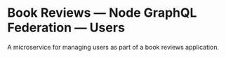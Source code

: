 # Book Reviews &mdash; Node GraphQL Federation &mdash; Users

A microservice for managing users as part of a book reviews application.
